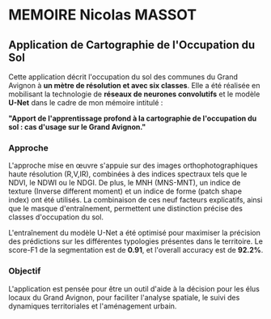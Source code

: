 # MEMOIRE Nicolas MASSOT

## Application de Cartographie de l'Occupation du Sol

Cette application décrit l'occupation du sol des communes du Grand Avignon à **un mètre de résolution et avec six classes**. Elle a été réalisée en mobilisant la technologie de **réseaux de neurones convolutifs** et le modèle **U-Net** dans le cadre de mon mémoire intitulé :

**"Apport de l'apprentissage profond à la cartographie de l'occupation du sol : cas d'usage sur le Grand Avignon."**

### Approche

L'approche mise en œuvre s'appuie sur des images orthophotographiques haute résolution (R,V,IR), combinées à des indices spectraux tels que le NDVI, le NDWI ou le NDGI. De plus, le MNH (MNS-MNT), un indice de texture (Inverse different moment) et un indice de forme (patch shape index) ont été utilisés. La combinaison de ces neuf facteurs explicatifs, ainsi que le masque d'entraînement, permettent une distinction précise des classes d'occupation du sol.

L'entraînement du modèle U-Net a été optimisé pour maximiser la précision des prédictions sur les différentes typologies présentes dans le territoire. Le score-F1 de la segmentation est de **0.91**, et l'overall accuracy est de **92.2%**.

### Objectif

L'application est pensée pour être un outil d'aide à la décision pour les élus locaux du Grand Avignon, pour faciliter l'analyse spatiale, le suivi des dynamiques territoriales et l'aménagement urbain.
